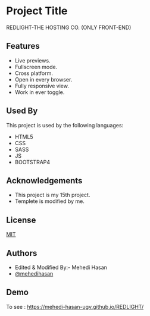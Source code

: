 
# Project Title
REDLIGHT-THE HOSTING CO.
(ONLY FRONT-END)



## Features

- Live previews.
- Fullscreen mode.
- Cross platform.
- Open in every browser.
- Fully responsive view.
- Work in ever toggle. 


## Used By

This project is used by the following languages:

- HTML5
- CSS
- SASS
- JS 
- BOOTSTRAP4



## Acknowledgements

 - This project is my 15th project.
 - Templete is modified by me.
 

## License

[MIT](https://choosealicense.com/licenses/mit/)


## Authors

- Edited & Modified By:- Mehedi Hasan
- [@mehedihasan](https://www.github.com/mehedi-hasan-ugv)


## Demo

To see :
https://mehedi-hasan-ugv.github.io/REDLIGHT/
